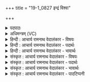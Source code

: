 +++
title = "19-1_0827 इन्द्रं विश्वा"

+++
<details><summary>पदपाठः</summary>

इ꣡न्द्र꣢꣯म्। वि꣡श्वाः꣢꣯। अ꣣वीवृधन्। समुद्र꣡व्य꣢चसम्। स꣣मुद्र꣢। व्य꣣चसम्। गि꣡रः꣢꣯। र꣣थी꣡त꣢मम्। र꣣थी꣡ना꣢म्। वा꣡जा꣢꣯नाम्। स꣡त्प꣢꣯तिम्। सत्। प꣣तिम्। प꣡ति꣢꣯म्। ८२७।
</details>

<details><summary>अधिमन्त्रम् (VC)</summary>

- इन्द्रः
- जेता माधुच्छन्दसः
- अनुष्टुप्
- गान्धारः
</details>

<details><summary>हिन्दी : आचार्य रामनाथ वेदालंकार - विषयः</summary>

प्रथम ऋचा का पूर्वार्चिक में ३४३ क्रमाङ्क पर परमात्मा और राजा के विषय में भाष्य किया गया था। यहाँ जगदीश्वर और आचार्य का विषय वर्णित है।
</details>

<details><summary>हिन्दी : आचार्य रामनाथ वेदालंकार - पदार्थः</summary>

पदार्थान्वयभाषाः -  (विश्वाः) सब (गिरः) वाणियाँ (समुद्रव्यचसम्) समुद्र या अन्तरिक्ष के समान विशाल अर्थात् उदारहृदय, (रथीनाम्) रथस्वामियों के मध्य (रथीतमम्) श्रेष्ठ रथस्वामी, (वाजानाम्) आत्मबलों और विद्याबलों के (पतिम्) अधीश्वर, (सत्पतिम्) श्रेष्ठ मनुष्यों वा श्रेष्ठ विद्यार्थियों के पालनकर्त्ता (इन्द्रम्) जगदीश्वर वा विद्वान् आचार्य को (अवीवृधन्) महिमा से बढ़ाती हैं ॥१॥ ‘समुद्रव्यचसम् इन्द्रम्’ में वाचकलुप्तोपमालङ्कार है ॥१॥
</details>

<details><summary>हिन्दी : आचार्य रामनाथ वेदालंकार - भावार्थः</summary>

भावार्थभाषाः -  जैसे जगदीश्वर ब्रह्माण्डरूप रथ का श्रेष्ठ स्वामी है, वैसे ही आचार्य गुरुकुलरूप रथ का श्रेष्ठ कुलपति होता है ॥१॥
</details>

<details><summary>संस्कृत : आचार्य रामनाथ वेदालंकार - विषयः</summary>

तत्र प्रथमा ऋक् पूर्वार्चिके ३४३ क्रमाङ्के परमात्मनृपत्योर्विषये व्याख्याता। अत्र जगदीश्वरस्याचार्यस्य च विषयो वर्ण्यते।
</details>

<details><summary>संस्कृत : आचार्य रामनाथ वेदालंकार - पदार्थः</summary>

पदार्थान्वयभाषाः -  (विश्वाः) सर्वाः (गिरः) वाचः (समुद्रव्यचसम्) समुद्रवद् अन्तरिक्षवद् वा विशालम्, उदारहृदयमित्यर्थः, (रथीनाम्) रथस्वामिनां मध्ये (रथीतमम्) श्रेष्ठं रथस्वामिनम्, (वाजानाम्) आत्मबलानां विद्याबलानां च (पतिम्) अधीश्वरम्, (सत्पतिम्) सतां जनानां विद्यार्थिनां वा पतिं पालकम् (इन्द्रम्) जगदीश्वरं विद्वांसम् आचार्यं वा (अवीवृधन्) महिम्ना (वर्धयन्ति) ॥१॥२ ‘समुद्रव्यचसम् इन्द्रम्’ इत्यत्र वाचकलुप्तोपमालङ्कारः ॥१॥
</details>

<details><summary>संस्कृत : आचार्य रामनाथ वेदालंकार - भावार्थः</summary>

भावार्थभाषाः -  यथा जगदीश्वरो ब्रह्माण्डरथस्य श्रेष्ठः स्वामी वर्तते तथाऽऽचार्यो गुरुकुलरथस्य श्रेष्ठः कुलपतिर्भवति ॥१॥
</details>

<details><summary>संस्कृत : आचार्य रामनाथ वेदालंकार - पादटिप्पनी</summary>

टिप्पणी:   १. ऋ० १।११।१, य० १२।५६, १५।६१, १७।६१, साम० ३४३। २. दयानन्दर्षिर्मन्त्रमेतमृग्भाष्ये ईश्वरविजेतृशूरयोर्विषये, यजुर्भाष्ये च १२।५६ इत्यत्र कुमारकुमारीणां कर्त्तव्यविषये, १५।६१ इत्यत्र राजप्रजाविषये, १७।६१ इत्यत्र च जगत्स्रष्टुरीश्वरस्य गुणविषये व्याख्यातवान् ॥
</details>